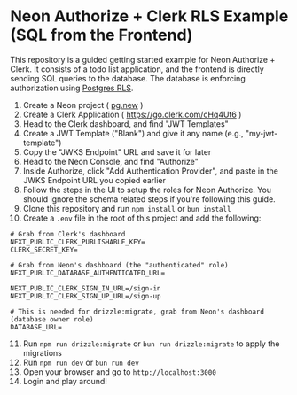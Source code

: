 # Neon Authorize + Clerk RLS Example (SQL from the Frontend)

This repository is a guided getting started example for Neon Authorize + Clerk.
It consists of a todo list application, and the frontend is directly
sending SQL queries to the database. The database is enforcing authorization using
[Postgres RLS](https://www.postgresql.org/docs/current/ddl-rowsecurity.html).

1. Create a Neon project ( [pg.new](https://pg.new/) )
2. Create a Clerk Application ( https://go.clerk.com/cHq4Ut6 ) 
3. Head to the Clerk dashboard, and find "JWT Templates"
4. Create a JWT Template ("Blank") and give it any name (e.g., "my-jwt-template")
5. Copy the "JWKS Endpoint" URL and save it for later
6. Head to the Neon Console, and find "Authorize"
7. Inside Authorize, click "Add Authentication Provider", and paste in the JWKS Endpoint URL you copied earlier
8. Follow the steps in the UI to setup the roles for Neon Authorize. You should ignore the schema related steps if you're following this guide.
9. Clone this repository and run `npm install` or `bun install`
10. Create a `.env` file in the root of this project and add the following:

```
# Grab from Clerk's dashboard
NEXT_PUBLIC_CLERK_PUBLISHABLE_KEY=
CLERK_SECRET_KEY=

# Grab from Neon's dashboard (the "authenticated" role)
NEXT_PUBLIC_DATABASE_AUTHENTICATED_URL=

NEXT_PUBLIC_CLERK_SIGN_IN_URL=/sign-in
NEXT_PUBLIC_CLERK_SIGN_UP_URL=/sign-up

# This is needed for drizzle:migrate, grab from Neon's dashboard (database owner role)
DATABASE_URL=
```

11. Run `npm run drizzle:migrate` or `bun run drizzle:migrate` to apply the migrations
12. Run `npm run dev` or `bun run dev`
13. Open your browser and go to `http://localhost:3000`
14. Login and play around!
